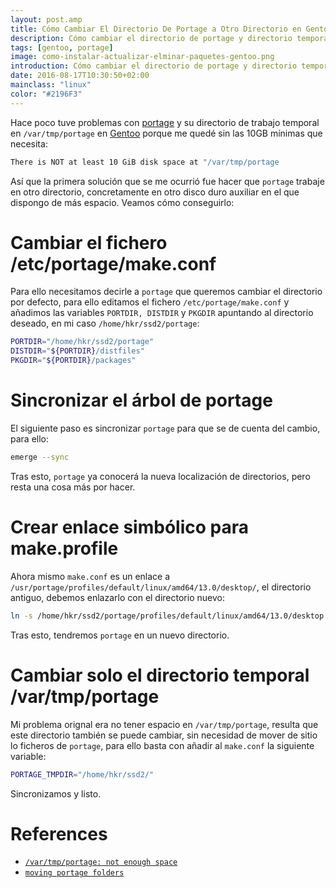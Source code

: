 ```yaml
---
layout: post.amp
title: Cómo Cambiar El Directorio De Portage a Otro Directorio en Gentoo
description: Cómo cambiar el directorio de portage y directorio temporal a otro directorio
tags: [gentoo, portage]
image: como-instalar-actualizar-elminar-paquetes-gentoo.png
introduction: Cómo cambiar el directorio de portage y directorio temporal a otro directorio
date: 2016-08-17T10:30:50+02:00
mainclass: "linux"
color: "#2196F3"
---
```


Hace poco tuve problemas con [portage](/como-instalar-actualizar-elminar-paquetes-gentoo/ "Cómo Instalar/actualizar/eliminar Paquetes en Gentoo") y su directorio de trabajo temporal en `/var/tmp/portage` en [Gentoo](/tags/#gentoo) porque me quedé sin las 10GB mínimas que necesita:

```bash
There is NOT at least 10 GiB disk space at "/var/tmp/portage
```

Así que la primera solución que se me ocurrió fue hacer que `portage` trabaje en otro directorio, concretamente en otro disco duro auxiliar en el que dispongo de más espacio. Veamos cómo conseguirlo:



# Cambiar el fichero /etc/portage/make.conf

<!--more-->

Para ello necesitamos decirle a `portage` que queremos cambiar el directorio por defecto, para ello editamos el fichero `/etc/portage/make.conf` y añadimos las variables `PORTDIR, DISTDIR` y `PKGDIR` apuntando al directorio deseado, en mi caso `/home/hkr/ssd2/portage`:

```bash
PORTDIR="/home/hkr/ssd2/portage"
DISTDIR="${PORTDIR}/distfiles"
PKGDIR="${PORTDIR}/packages"
```

# Sincronizar el árbol de portage

El siguiente paso es sincronizar `portage` para que se de cuenta del cambio, para ello:

```bash
emerge --sync
```

Tras esto, `portage` ya conocerá la nueva localización de directorios, pero resta una cosa más por hacer.

# Crear enlace simbólico para make.profile

Ahora mismo `make.conf` es un enlace a `/usr/portage/profiles/default/linux/amd64/13.0/desktop/`, el directorio antiguo, debemos enlazarlo con el directorio nuevo:

```bash
ln -s /home/hkr/ssd2/portage/profiles/default/linux/amd64/13.0/desktop /etc/portage/make.profile
```

Tras esto, tendremos `portage` en un nuevo directorio.

# Cambiar solo el directorio temporal /var/tmp/portage

Mi problema orignal era no tener espacio en `/var/tmp/portage`, resulta que este directorio también se puede cambiar, sin necesidad de mover de sitio lo ficheros de `portage`, para ello basta con añadir al `make.conf` la siguiente variable:

```bash
PORTAGE_TMPDIR="/home/hkr/ssd2/"
```

Sincronizamos y listo.

# References

- [`/var/tmp/portage: not enough space`](https://forums.gentoo.org/viewtopic-t-774539.html "/var/tmp/portage: not enough space")
- [`moving portage folders`](https://forums.gentoo.org/viewtopic.php?t=120770 "moving portage folders [SOLVED]")
